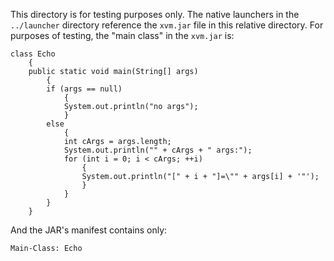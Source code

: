 This directory is for testing purposes only. The native launchers in the `../launcher` directory reference the
`xvm.jar` file in this relative directory. For purposes of testing, the "main class" in the `xvm.jar` is:

    class Echo
        {
        public static void main(String[] args)
            {
            if (args == null)
                {
                System.out.println("no args");
                }
            else
                {
                int cArgs = args.length;
                System.out.println("" + cArgs + " args:");
                for (int i = 0; i < cArgs; ++i)
                    {
                    System.out.println("[" + i + "]=\"" + args[i] + '"');
                    }
                }
            }
        }

And the JAR's manifest contains only:

    Main-Class: Echo
